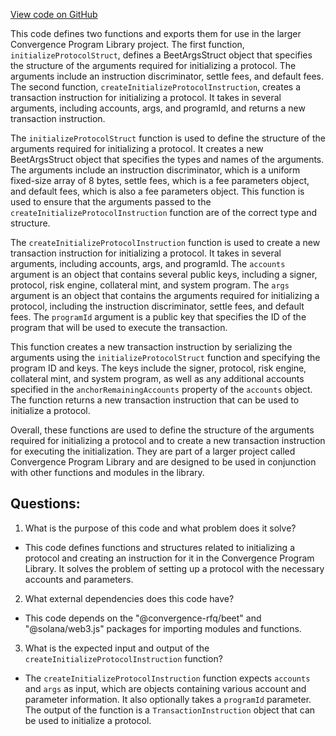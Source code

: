 [View code on GitHub](https://github.com/convergence-rfq/convergence-program-library/rfq/js/generated/instructions/initializeProtocol.js)

This code defines two functions and exports them for use in the larger Convergence Program Library project. The first function, `initializeProtocolStruct`, defines a BeetArgsStruct object that specifies the structure of the arguments required for initializing a protocol. The arguments include an instruction discriminator, settle fees, and default fees. The second function, `createInitializeProtocolInstruction`, creates a transaction instruction for initializing a protocol. It takes in several arguments, including accounts, args, and programId, and returns a new transaction instruction.

The `initializeProtocolStruct` function is used to define the structure of the arguments required for initializing a protocol. It creates a new BeetArgsStruct object that specifies the types and names of the arguments. The arguments include an instruction discriminator, which is a uniform fixed-size array of 8 bytes, settle fees, which is a fee parameters object, and default fees, which is also a fee parameters object. This function is used to ensure that the arguments passed to the `createInitializeProtocolInstruction` function are of the correct type and structure.

The `createInitializeProtocolInstruction` function is used to create a new transaction instruction for initializing a protocol. It takes in several arguments, including accounts, args, and programId. The `accounts` argument is an object that contains several public keys, including a signer, protocol, risk engine, collateral mint, and system program. The `args` argument is an object that contains the arguments required for initializing a protocol, including the instruction discriminator, settle fees, and default fees. The `programId` argument is a public key that specifies the ID of the program that will be used to execute the transaction.

This function creates a new transaction instruction by serializing the arguments using the `initializeProtocolStruct` function and specifying the program ID and keys. The keys include the signer, protocol, risk engine, collateral mint, and system program, as well as any additional accounts specified in the `anchorRemainingAccounts` property of the `accounts` object. The function returns a new transaction instruction that can be used to initialize a protocol.

Overall, these functions are used to define the structure of the arguments required for initializing a protocol and to create a new transaction instruction for executing the initialization. They are part of a larger project called Convergence Program Library and are designed to be used in conjunction with other functions and modules in the library.
## Questions: 
 1. What is the purpose of this code and what problem does it solve?
- This code defines functions and structures related to initializing a protocol and creating an instruction for it in the Convergence Program Library. It solves the problem of setting up a protocol with the necessary accounts and parameters.

2. What external dependencies does this code have?
- This code depends on the "@convergence-rfq/beet" and "@solana/web3.js" packages for importing modules and functions.

3. What is the expected input and output of the `createInitializeProtocolInstruction` function?
- The `createInitializeProtocolInstruction` function expects `accounts` and `args` as input, which are objects containing various account and parameter information. It also optionally takes a `programId` parameter. The output of the function is a `TransactionInstruction` object that can be used to initialize a protocol.